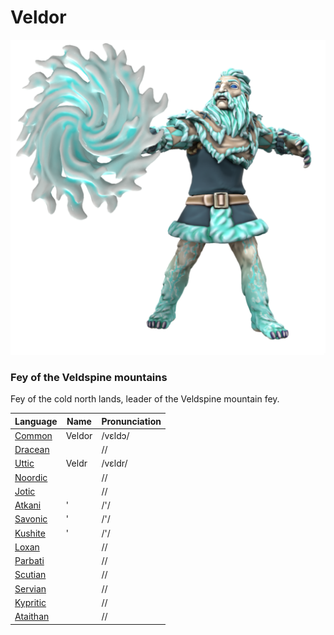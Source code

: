 # Veldor

![](veldor.png)

### Fey of the Veldspine mountains

Fey of the cold north lands, leader of the Veldspine mountain fey.

| Language | Name | Pronunciation |
| ---      | ---  | ---           |
| [Common](/languages/common) | Veldor | /vɛldɔ/ | 
| [Dracean](/languages/dracean) |  | // | 
| [Uttic](/languages/uttic) | Veldr | /vɛldr/ | 
| [Noordic](/languages/noordic) |  | // | 
| [Jotic](/languages/jotic) |  | // |
| [Atkani](/languages/atkani) | ' | /'/ | 
| [Savonic](/languages/savonic) | ' | /'/ | 
| [Kushite](/languages/kushite) | ' | /'/ | 
| [Loxan](/languages/loxan) |  | // | 
| [Parbati](/languages/parbati) |  | // | 
| [Scutian](/languages/scutian) |  | // | 
| [Servian](/languages/servian) |  | // | 
| [Kypritic](/languages/kypritic) |  | // | 
| [Ataithan](/languages/ataithan) |  | // |
